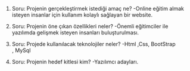 1. Soru: Projenin gerçekleştirmek istediği amaç ne?
-Online eğitim almak isteyen insanlar için kullanım kolaylı sağlayan bir website.

2. Soru: Projenin öne çıkan özellikleri neler?
-Önemli eğitimciler ile yazılımda gelişmek isteyen insanları buluşturulması.

3. Soru: Projede kullanılacak teknolojiler neler?
-Html ,Css, BootStrap , MySql

4. Soru: Projenin hedef kitlesi kim?
-Yazılımcı adayları.
